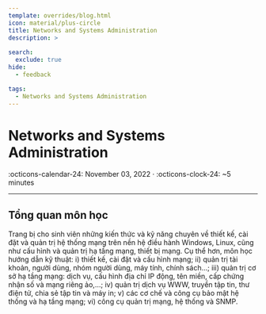 ```yaml
---
template: overrides/blog.html
icon: material/plus-circle
title: Networks and Systems Administration 
description: >
  
search:
  exclude: true
hide:
  - feedback

tags:
  - Networks and Systems Administration
---
```


# __Networks and Systems Administration__

<span>
:octicons-calendar-24: November 03, 2022 ·
:octicons-clock-24: ~5 minutes

</span>

---

## __Tổng quan môn học__
	
Trang bị cho sinh viên những kiến thức và kỹ năng chuyên về thiết kế, cài đặt và quản trị hệ thống mạng trên nền hệ điều hành Windows, Linux, cũng như cấu hình và quản trị hạ tầng mạng, thiết bị mạng. Cụ thể hơn, môn học hướng dẫn kỹ thuật: i) thiết kế, cài đặt và cấu hình mạng; ii) quản trị tài khoản, người dùng, nhóm người dùng, máy tính, chính sách...; iii) quản trị cơ sở hạ tầng mạng: dịch vụ, cấu hình địa chỉ IP động, tên miền, cấp chứng nhận số và mạng riêng ảo,…; iv) quản trị dịch vụ WWW, truyền tập tin, thư điện tử, chia sẻ tập tin và máy in; v) các cơ chế và công cụ bảo mật hệ thống và hạ tầng mạng; vi) công cụ quản trị mạng, hệ thống và SNMP.
